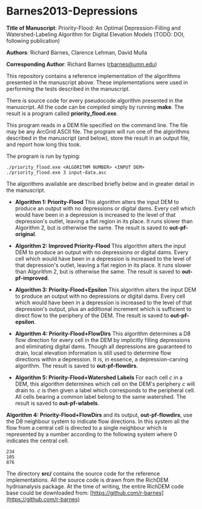 Barnes2013-Depressions
======================

**Title of Manuscript**:
Priority-Flood: An Optimal Depression-Filling and Watershed-Labeling Algorithm
for Digital Elevation Models (TODO: DOI, following publication)

**Authors**: Richard Barnes, Clarence Lehman, David Mulla

**Corresponding Author**: Richard Barnes (rbarnes@umn.edu)

This repository contains a reference implementation of the algorithms presented
in the manuscript above. These implementations were used in performing the
tests described in the manuscript.

There is source code for every pseudocode algorithm presented in the
manuscript. All the code can be compiled simply by running **make**. The result
is a program called **priority\_flood.exe**.

This program reads in a DEM file specified on the command line. The file may be
any ArcGrid ASCII file. The program will run one of the algorithms described in
the manuscript (and below), store the result in an output file, and report how
long this took.

The program is run by typing:

    ./priority_flood.exe <ALGORITHM NUMBER> <INPUT DEM>
    ./priority_flood.exe 3 input-data.asc

The algorithms available are described briefly below and in greater detail in
the manuscript.

 * **Algorithm 1: Priority-Flood** This algorithm alters the input DEM to
produce an output with no depressions or digital dams. Every cell which would
have been in a depression is increased to the level of that depression's
outlet, leaving a flat region in its place. It runs slower than Algorithm 2,
but is otherwise the same. The result is saved to **out-pf-original**.

 * **Algorithm 2: Improved Priority-Flood** This algorithm alters the input DEM
to produce an output with no depressions or digital dams. Every cell which
would have been in a depression is increased to the level of that depression's
outlet, leaving a flat region in its place. It runs slower than Algorithm 2,
but is otherwise the same. The result is saved to **out-pf-improved**.

 * **Algorithm 3: Priority-Flood+Epsilon** This algorithm alters the input DEM
to produce an output with no depressions or digital dams. Every cell which
would have been in a depression is increased to the level of that depression's
output, plus an additional increment which is sufficient to direct flow to the
periphery of the DEM. The result is saved to **out-pf-epsilon**.

 * **Algorithm 4: Priority-Flood+FlowDirs** This algorithm determines a D8 flow
direction for every cell in the DEM by implicitly filling depressions and
eliminating digital dams. Though all depressions are guaranteed to drain, local
elevation information is still used to determine flow directions within a
depression. It is, in essence, a depression-carving algorithm. The result is
saved to **out-pf-flowdirs**.

 * **Algorithm 5: Priority-Flood+Watershed Labels** For each cell _c_ in a DEM,
this algorithm determines which cell on the DEM's periphery _c_ will drain to.
_c_ is then given a label which corresponds to the peripheral cell. All cells
bearing a common label belong to the same watershed. The result is saved to
**out-pf-wlabels**.

**Algorithm 4: Priority-Flood+FlowDirs** and its output, **out-pf-flowdirs**,
use the D8 neighbour system to indicate flow directions. In this system all the
flow from a central cell is directed to a single neighbour which is represented
by a number according to the following system where 0 indicates the central
cell.

    234
    105
    876

The directory **src/** contains the source code for the reference
implementations. All the source code is drawn from the RichDEM hydroanalysis
package. At the time of writing, the entire RichDEM code base could be
downloaded from: [https://github.com/r-barnes](https://github.com/r-barnes)
